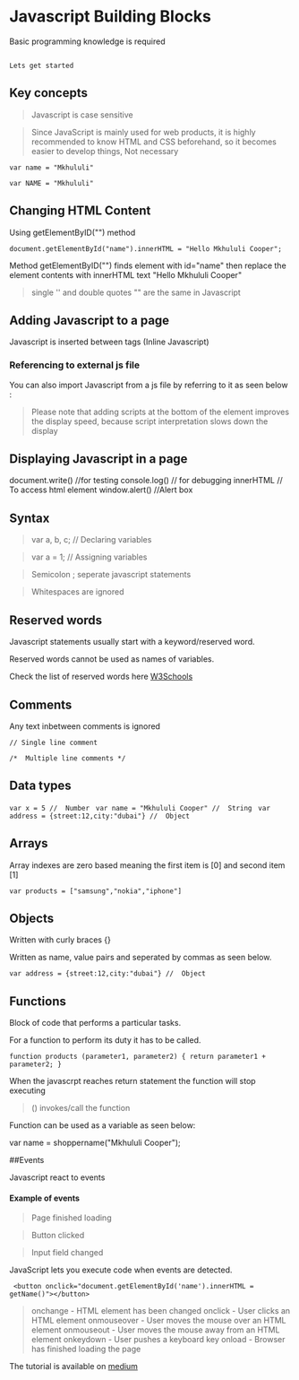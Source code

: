 # Javascript Building Blocks

Basic programming knowledge is required

```

Lets get started

````

## Key concepts

> Javascript is case sensitive

> Since JavaScript is mainly used for web products, it is highly recommended to know HTML and CSS beforehand,
 so it becomes easier to develop things, Not necessary



````
var name = "Mkhululi"

var NAME = "Mkhululi"

````

## Changing HTML Content

Using getElementByID("") method

```` document.getElementById("name").innerHTML = "Hello Mkhululi Cooper"; ````

Method getElementByID("") finds element with id="name" then replace the element contents with innerHTML text "Hello Mkhululi Cooper"

> single '' and double quotes "" are the same in Javascript

## Adding Javascript to a page

Javascript is inserted between <script></script> tags (Inline Javascript)

### Referencing to external js file

You can also import Javascript from a js file by referring to it as seen below :

<script src="jsfile.js"></script>


> Please note that adding scripts at the bottom of the <body> element improves the display speed, 
because script interpretation slows down the display

## Displaying Javascript in a page

document.write() //for testing
console.log() // for debugging
innerHTML // To access html element
window.alert() //Alert box

## Syntax

> var a, b, c; // Declaring variables

> var a = 1; // Assigning variables

> Semicolon ; seperate javascript statements

> Whitespaces are ignored


## Reserved words

Javascript statements usually start with a keyword/reserved word.

Reserved words cannot be used as names of variables.

Check the list of reserved words here [W3Schools](https://www.w3schools.com/js/js_reserved.asp)

## Comments

Any text inbetween comments is ignored

```` // Single line comment ````

```` /*  Multiple line comments */ ````

## Data types

```` var x = 5 //  Number ````
```` var name = "Mkhululi Cooper" //  String````
```` var address = {street:12,city:"dubai"} //  Object````

## Arrays

Array indexes are zero based meaning the first item is [0] and second item [1]

```` var products = ["samsung","nokia","iphone"] ````


## Objects

Written with curly braces {}

Written as name, value pairs and seperated by commas as seen below.

```` var address = {street:12,city:"dubai"} //  Object ````

## Functions

Block of code that performs a particular tasks.

For a function to perform its duty it has to be called.

```` function products (parameter1, parameter2) { return parameter1 + parameter2; } ````

When the javascrpt reaches return statement the function will stop executing

> () invokes/call the function


Function can be used as a variable as seen below:

var name = shoppername("Mkhululi Cooper");


##Events

Javascript react to events

#### Example of events

> Page finished loading

> Button clicked

> Input field changed

JavaScript lets you execute code when events are detected.

```` <button onclick="document.getElementById('name').innerHTML = getName()"></button>````

> onchange - HTML element has been changed
> onclick - User clicks an HTML element
> onmouseover - User moves the mouse over an HTML element
> onmouseout - User moves the mouse away from an HTML element
> onkeydown - User pushes a keyboard key
> onload - Browser has finished loading the page


The tutorial is available on [medium](https://medium.com/@relieved_pink_skunk_472/javascript-building-blocks-tutorial-378b65c7f1a7)






